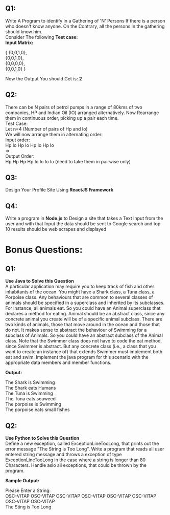 ## Q1:
Write A Program to identify in a Gathering of 'N' Persons If there is a person who doesn't know anyone. On the Contrary, all the persons in the gathering should know him.  
Consider The following **Test case:**  
**Input Matrix:**  

{ {0,0,1,0},  
 {0,0,1,0},  
 {0,0,0,0},  
 {0,0,1,0} }  
 
 Now the Output You should Get is: **2**
## Q2:

There can be N pairs of petrol pumps in a range of 80kms of two companies, HP and Indian Oil (IO) arranged alternatively. Now Rearrange them in continuous order, picking up a pair each time.  
Test Case:  
Let n=4 (Number of pairs of Hp and Io)  
We will now arrange them in alternating order:  
Input order:  
Hp Io Hp Io Hp Io Hp Io  
=>  
Output Order:    
Hp Hp Hp Hp Io Io Io Io  (need to take them in pairwise only)

## Q3:  

Design Your Profile Site Using **ReactJS Framework**

## Q4:

Write a program in **Node.js** to Design a site that takes a Text Input from the user and with that Input the data should be sent to Google search and top 10 results should be web scrapes and displayed

# Bonus Questions:

## Q1:  
**Use Java to Solve this Question**  
A particular application may require you to keep track of fish and other inhabitants of the ocean. You might have a Shark class, a Tuna class, a Porpoise class. Any behaviours that are common to several classes of animals should be specified in a superclass and inherited by its subclasses. For instance, all animals eat. So you could have an Animal superclass that declares a method for eating. Animal should be an abstract class, since any concrete animal you create will be of a specific animal subclass. There are two kinds of animals, those that move around in the ocean and those that do not. It makes sense to abstract the behaviour of Swimming for a subclass of Animals. So you could have an abstract subclass of the Animal class. Note that the Swimmer class does not have to code the eat method, since Swimmer is abstract. But any concrete class (i.e., a class that you want to create an instance of) that extends Swimmer must implement both eat and swim. Implement the java program for this scenario with the appropriate data members and member functions.  

**Output:**  

The Shark is Swimming  
The Shark eats Humans  
The Tuna is Swimming  
The Tuna eats seaweed  
The porpoise is Swimming  
The porpoise eats small fishes  

## Q2: 
**Use Python to Solve this Question**  
Define a new exception, called ExceptionLineTooLong, that prints out the error message "The String is Too Long". Write a program that reads all user entered string message and throws a exception of type ExceptionLineTooLong in the case where a string is longer than 80 Characters. Handle aslo all exceptions, that could be thrown by the program.  

**Sample Output:**

Please Enter a String:  
OSC-VITAP OSC-VITAP OSC-VITAP OSC-VITAP OSC-VITAP OSC-VITAP OSC-VITAP OSC-VITAP   
The Sting is Too Long
